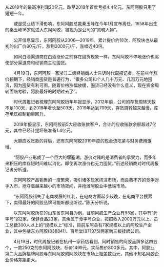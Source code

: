 从2018年的最高净利润20亿元，跌至2019年首度亏损4.4亿元，东阿阿胶只用了短短一年。

　　或是受业绩下滑影响，东阿阿胶总裁秦玉峰在今年1月宣布离任。1958年出生的秦玉峰16岁就进入东阿阿胶，被视为是公司的“灵魂人物”。

　　公开信息显示，东阿阿胶从2006―2019年，累计提价约18次，阿胶块也从最初的出厂价80元/斤，涨到3000元/斤，涨幅近40倍。

　　如同白酒渠道商在白酒涨价之前存在囤货现象一样，东阿阿胶不停地涨价也驱使部分渠道商和经销商主动囤货。

　　4月19日，东阿阿胶一家浙江二级经销商人士告诉时代周报记者，在前些年涨价预期下，经销商囤货是普遍行为，“很多公司和个人几十万元、几百万元地囤货，因为囤货有利可图。随着价格涨幅放缓，囤货已经没有什么意义，现在资金周转面临考验，阿胶最好的时期过去了”。

　　时代周报记者梳理东阿阿胶历年年报显示，2012年前，公司的存货周转天数不足100天，到2018年增长至503天，2019年达到709天，存货周转越来越慢，库存承压抑制销量回升。

　　2019年报显示，东阿阿胶前5大应收账款客户，合计的应收账款余额超过7亿元，其中已经计提坏账准备1.4亿元。

　　大额应收账款的背后，还有东阿阿胶2019年度的现金流吃紧与财务费用激增。

　　“阿胶产业形成了一个巨大的堰塞湖，涨价对赌的是消费者的承受力，而多年来积压的库存短时间难以消化，即使再次涨价也无力囤货。”前述经销商对时代周报记者分析道。

　　东阿阿胶产品销售的一度繁荣，吸引诸多玩家挤进市场，而良莠不齐的竞争对手入市，抢夺着越来越小的市场空间，并抢滩阿胶业中低端市场。

　　“东阿阿胶错失了电商发展的红利，在电商方面起步较晚，在电商平台搜索下，卖得最好的阿胶品牌可能听都没听过。”陈天分析说。

　　以东阿阿胶所在的山东省东阿县为例，目前阿胶生产企业有93家，其中有“药字号”的2家，保健食品23家，其余属于食字号企业。按照收入2000万元以上、员工总数300人以上的“规模以上”标准，目前东阿县有7家规模以上的阿胶生产企业，其中包括东方阿胶(838841)、百年堂(871975)两家新三板挂牌公司。

　　4月19日，时代周报记者在杭州一家药店看到，同时销售的阿胶品牌多达四五个，一款250克的东阿阿胶块，标价1499元，实际售价800多元。其中，阿胶业第二大品牌福牌阿胶与东阿阿胶的阿胶块在市场上相差数百元，其他不知名阿胶企业价格差距更大。

